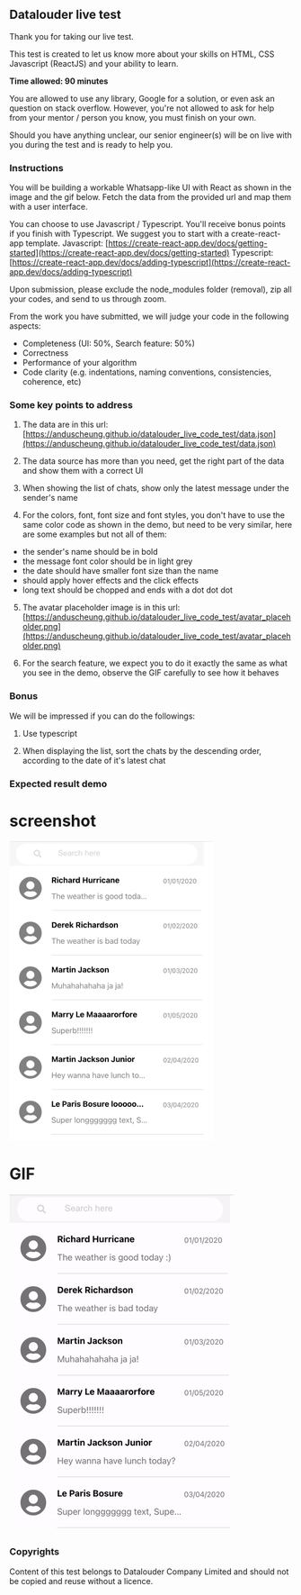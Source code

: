 ## Datalouder live test

Thank you for taking our live test.

This test is created to let us know more about your skills on HTML, CSS Javascript (ReactJS) and your ability to learn.

**Time allowed: 90 minutes**

You are allowed to use any library, Google for a solution, or even ask an question on stack overflow. However, you're not allowed to ask for help from your mentor / person you know, you must finish on your own.

Should you have anything unclear, our senior engineer(s) will be on live with you during the test and is ready to help you.

### Instructions

You will be building a workable Whatsapp-like UI with React as shown in the image and the gif below. Fetch the data from the provided url and map them with a user interface.

You can choose to use Javascript / Typescript. You'll receive bonus points if you finish with Typescript. We suggest you to start with a create-react-app template.
Javascript: [https://create-react-app.dev/docs/getting-started](https://create-react-app.dev/docs/getting-started)
Typescript: [https://create-react-app.dev/docs/adding-typescript](https://create-react-app.dev/docs/adding-typescript)

Upon submission, please exclude the node_modules folder (removal), zip all your codes, and send to us through zoom.

From the work you have submitted, we will judge your code in the following aspects:

- Completeness (UI: 50%, Search feature: 50%)
- Correctness
- Performance of your algorithm
- Code clarity (e.g. indentations, naming conventions, consistencies, coherence, etc)

### Some key points to address

1. The data are in this url: [https://anduscheung.github.io/datalouder_live_code_test/data.json](https://anduscheung.github.io/datalouder_live_code_test/data.json)

2. The data source has more than you need, get the right part of the data and show them with a correct UI

3. When showing the list of chats, show only the latest message under the sender's name

4. For the colors, font, font size and font styles, you don't have to use the same color code as shown in the demo, but need to be very similar, here are some examples but not all of them:

- the sender's name should be in bold
- the message font color should be in light grey
- the date should have smaller font size than the name
- should apply hover effects and the click effects
- long text should be chopped and ends with a dot dot dot

5. The avatar placeholder image is in this url: [https://anduscheung.github.io/datalouder_live_code_test/avatar_placeholder.png](https://anduscheung.github.io/datalouder_live_code_test/avatar_placeholder.png)

6. For the search feature, we expect you to do it exactly the same as what you see in the demo, observe the GIF carefully to see how it behaves

### Bonus

We will be impressed if you can do the followings:

1. Use typescript

2. When displaying the list, sort the chats by the descending order, according to the date of it's latest chat

### Expected result demo

# screenshot

![image](/sample_img.png)

# GIF

![Alt Text](/sample_gif.gif)

### Copyrights

Content of this test belongs to Datalouder Company Limited and should not be copied and reuse without a licence.
